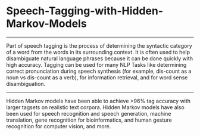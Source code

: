 # Speech-Tagging-with-Hidden-Markov-Models
<hr>Part of speech tagging is the process of determining the syntactic category of a word from the words in its surrounding context. It is often used to help disambiguate natural language phrases because it can be done quickly with high accuracy. Tagging can be used for many NLP Tasks like determining correct pronunciation during speech synthesis (for example, dis-count as a noun vs dis-count as a verb), for information retrieval, and for word sense disambiguation. 
<hr>Hidden Markov models have been able to achieve >96% tag accuracy with larger tagsets on realistic text corpora. Hidden Markov models have also been used for speech recognition and speech generation, machine translation, gene recognition for bioinformatics, and human gesture recognition for computer vision, and more.
